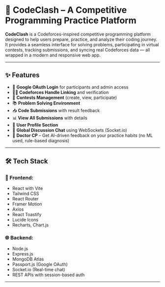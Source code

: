 # 🚀 CodeClash – A Competitive Programming Practice Platform

**CodeClash** is a Codeforces-inspired competitive programming platform designed to help users prepare, practice, and analyze their coding journey. It provides a seamless interface for solving problems, participating in virtual contests, tracking submissions, and syncing real Codeforces data — all wrapped in a modern and responsive web app.

---

## ✨ Features

- 🔐 **Google OAuth Login** for participants and admin access
- 🧑‍💻 **Codeforces Handle Linking** and verification
- 🏁 **Contests Management** (create, view, participate)
- 📚 **Problem Solving Environment**
- 📥 **Code Submissions** with result feedback
- 📊 **View All Submissions** with details
- 👤 **User Profile Section**
- 💬 **Global Discussion Chat** using WebSockets (Socket.io)
- 🧠 **Doctor CP** – Get AI-driven feedback on your practice habits (no ML used, rule-based diagnosis)

---

## 🛠️ Tech Stack

### 🔧 Frontend:
- React with Vite
- Tailwind CSS
- React Router
- Framer Motion
- Axios
- React Toastify
- Lucide Icons
- Recharts, Chart.js

### 🌐 Backend:
- Node.js
- Express.js
- MongoDB Atlas
- Passport.js (Google OAuth)
- Socket.io (Real-time chat)
- REST APIs with session-based auth

---
